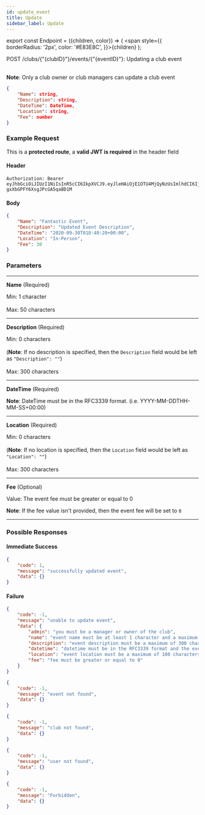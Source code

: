 ```yaml
---
id: update_event
title: Update
sidebar_label: Update
---
```


export const Endpoint = ({children, color}) => ( <span style={{
      borderRadius: '2px',
      color: '#E83E8C',
    }}>{children}</span> );

<Endpoint>POST /clubs/{"{clubID}"}/events/{"{eventID}"}</Endpoint>: Updating a club event <br></br>

**Note**: Only a club owner or club managers can update a club event

```json
{ 
    "Name": string,
    "Description": string,
    "DateTime": DateTime,
    "Location": string,
    "Fee": number
}
```

### Example Request
This is a **protected route**, a **valid JWT is required** in the header field
#### Header
```
Authorization: Bearer eyJhbGciOiJIUzI1NiIsInR5cCI6IkpXVCJ9.eyJleHAiOjE1OTU4MjQyNzUsImlhdCI6IjIwMjAtMDctMjdUMDA6MjY6MTUuNzg5NTg0Mi0wNDowMCIsInN1YiI6ImNocmlzIn0.5US2_ITKcfgkpEbfsR-gxXbGPFY6XsgJPcGA5qaBD1M
```

#### Body
```json
{ 
    "Name": "Fantastic Event",
    "Description": "Updated Event Description",
    "DateTime": "2020-09-30T010:40:20+00:00",
    "Location": "In-Person",
    "Fee": 30
}
```

### Parameters
---
**Name** (Required)

Min: 1 character <br></br>
Max: 50 characters

---
**Description** (Required)

Min: 0 characters <br></br>
(**Note**: If no description is specified, then the `Description` field would be left as `"Description": ""`)<br></br>
Max: 300 characters

---
**DateTime** (Required)

**Note**: DateTime must be in the RFC3339 format. (i.e. YYYY-MM-DDTHH-MM-SS+00:00) 

--- 
**Location** (Required)

Min: 0 characters <br></br>
(**Note**: If no location is specified, then the `Location` field would be left as `"Location": ""`)<br></br>
Max: 300 characters

---
**Fee** (Optional)

Value: The event fee must be greater or equal to 0 

**Note**: If the fee value isn't provided, then the event fee will be set to `0`

---
### Possible Responses
#### Immediate Success
```json
{
    "code": 1,
    "message": "successfully updated event",
    "data": {}
}
```
#### Failure
```json
{
    "code": -1,
    "message": "unable to update event",
    "data": {
        "admin": "you must be a manager or owner of the club",
        "name": "event name must be at least 1 character and a maximum of 50 characters",
        "description": "event description must be a maximum of 300 characters or less",
        "datetime": "datetime must be in the RFC3339 format and the event must occur later than the current time",
        "location": "event location must be a maximum of 100 characters or less",
        "fee": "fee must be greater or equal to 0"
    }
}
```
```json
{
    "code": -1,
    "message": "event not found",
    "data": {}
}
```
```json
{
    "code": -1,
    "message": "club not found",
    "data": {}
}
```
```json
{
    "code": -1,
    "message": "user not found",
    "data": {}
}
```
```json
{
    "code": -1,
    "message": "Forbidden",
    "data": {}
}
```


